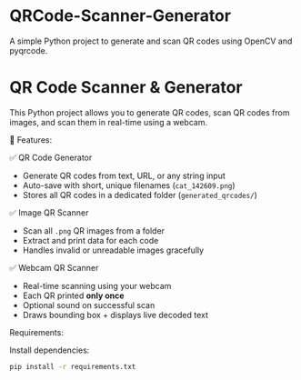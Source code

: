 # QRCode-Scanner-Generator
A simple Python project to generate and scan QR codes using OpenCV and pyqrcode.
# QR Code Scanner & Generator

This Python project allows you to generate QR codes, scan QR codes from images, and scan them in real-time using a webcam.

📌 Features:

✅ QR Code Generator
- Generate QR codes from text, URL, or any string input
- Auto-save with short, unique filenames (`cat_142609.png`)
- Stores all QR codes in a dedicated folder (`generated_qrcodes/`)

✅ Image QR Scanner
- Scan all `.png` QR images from a folder
- Extract and print data for each code
- Handles invalid or unreadable images gracefully

 ✅ Webcam QR Scanner
- Real-time scanning using your webcam
- Each QR printed **only once**
- Optional sound on successful scan
- Draws bounding box + displays live decoded text

Requirements:

Install dependencies:

```bash
pip install -r requirements.txt
